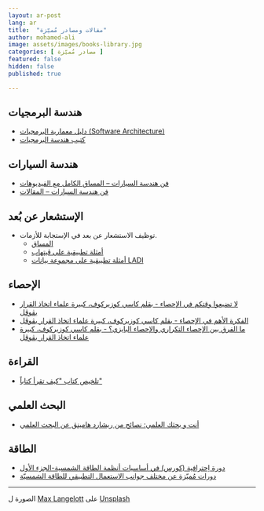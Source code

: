 ```yaml
---
layout: ar-post
lang: ar
title:  "مقالات ومصادر مُميّزة"
author: mohamed-ali
image: assets/images/books-library.jpg
categories: [ مصادر مُميّزة ]
featured: false
hidden: false
published: true

---
```


## هندسة البرمجيات

* [دليل معمارية البرمجيات (Software Architecture)](https://blog.abdelhadi.org/introduction-to-software-architecture/)
* [كتيب هندسة البرمجيات](https://www.freecodecamp.org/news/an-introduction-to-software-architecture-patterns/)

## هندسة السيارات

* [فن هندسة السيارات – المساق الكامل مع الفيديوهات](https://www.howacarworks.com/video-course/)
* [فن هندسة السيارات – المقالات](https://www.howacarworks.com/)

## الإستشعار عن بُعد
* توظيف الاستشعار عن بعد في الإستجابة للأزمات.
  * [المساق](https://bwsi-hadr.github.io/00-course-overview/course/)
  * [أمثلة تطبيقية على ڨيتهاب](https://github.com/bwsi-hadr)
  * [أمثلة تطبيقية على مجموعة بيانات LADI](https://github.com/LADI-Dataset/ladi-tutorial/tree/master/tutorials)

## الإحصاء

* [لا تضيعوا وقتكم في الإحصاء - بقلم كاسي كوزيركوف، كبيرة علماء اتخاذ القرار بڨوڨل](https://towardsdatascience.com/whats-the-point-of-statistics-8163635da56c)
* [الفكرة الأهم في الإحصاء - بقلم كاسي كوزيركوف، كبيرة علماء اتخاذ القرار بڨوڨل](https://towardsdatascience.com/the-most-important-idea-in-statistics-8c18d514ad1c)
* [ما الفرق بين الإحصاء التكراري والإحصاء البايزي؟ - بقلم كاسي كوزيركوف، كبيرة علماء اتخاذ القرار بڨوڨل](https://towardsdatascience.com/statistics-are-you-bayesian-or-frequentist-4943f953f21b)
## القراءة

* [تلخيص كتاب "كيف تقرأ كتاباً"](https://qunaieer.com/how-to-read-a-book-summary/)

## البحث العلمي

* [أنت و بحثك العلمي: نصائح من ريشارد هامينڨ عن البحث العلمي](https://www.cs.virginia.edu/~robins/YouAndYourResearch.html)

## الطاقة

* [دورة اِحترافية (كورس) في أساسيات أنظمة الطاقة الشمسية-الجزء الأول](https://www.youtube.com/watch?v=NTtEgHqYWpw&list=PLKni-m2Qe57lDfnJDSL65FNbAsIhAXwaX)
* [دورات مُميّزة عن مختلف جوانب الاستعمال التطبيقي للطاقة الشمسيّة](https://www.youtube.com/@FUTURESOLARTECHNOLOGY/playlists)

---


الصورة ل <a href="https://unsplash.com/@freiburgermax?utm_source=unsplash&utm_medium=referral&utm_content=creditCopyText">Max Langelott</a> على <a href="https://unsplash.com/?utm_source=unsplash&utm_medium=referral&utm_content=creditCopyText">Unsplash</a>
  
